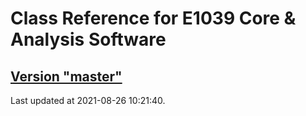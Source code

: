 # Class Reference for E1039 Core & Analysis Software
## [Version "master"](master/)
Last updated at 2021-08-26 10:21:40.
